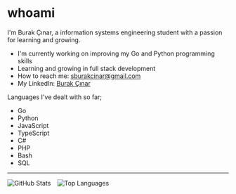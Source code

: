 # whoami

I'm Burak Çınar, a information systems engineering student with a passion for learning and growing.

- I'm currently working on improving my Go and Python programming skills
- Learning and growing in full stack development
- How to reach me: [sburakcinar@gmail.com](mailto:sburakcinar@gmail.com)
- My LinkedIn: [Burak Çınar](https://www.linkedin.com/in/sburak-%C3%A7%C4%B1nar/)

Languages I've dealt with so far;

- Go
- Python
- JavaScript
- TypeScript
- C#
- PHP
- Bash
- SQL

---

<p>
  <img align="left" src="https://github-readme-stats.vercel.app/api?username=brkcnr&show_icons=true&theme=dracula" alt="GitHub Stats" />
  &nbsp;&nbsp;
  <img src="https://github-readme-stats.vercel.app/api/top-langs/?username=brkcnr&layout=compact&theme=dracula" alt="Top Languages" />
</p>





